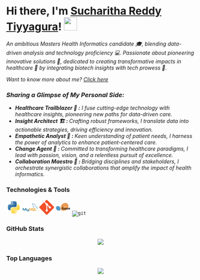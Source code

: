 # Hi there, I'm [Sucharitha Reddy Tiyyagura](https://www.linkedin.com/in/sucharitha-reddy-tiyyagura/)! <img src="https://raw.githubusercontent.com/TheDudeThatCode/TheDudeThatCode/master/Assets/Hi.gif" width=35 height=35>

<p>
  <em>
    An ambitious Masters Health Informatics candidate 🎓, blending data-driven analysis and technology proficiency 💻. Passionate about pioneering innovative solutions 🚀, dedicated to creating transformative impacts in healthcare 🏥 by integrating biotech insights with tech prowess 🧬.
  </em>
</p>

<em> Want to know more about me? [Click here](https://www.linkedin.com/in/sucharitha-reddy-tiyyagura/) </em>
<em>
  
### Sharing a Glimpse of My Personal Side:

- <b> Healthcare Trailblazer 🚀 :</b>  I fuse cutting-edge technology with healthcare insights, pioneering new paths for data-driven care.
- <b> Insight Architect 🏗️ : </b> Crafting robust frameworks, I translate data into actionable strategies, driving efficiency and innovation.
- <b> Empathetic Analyst 🧠 : </b> Keen understanding of patient needs, I harness the power of analytics to enhance patient-centered care.
- <b> Change Agent 🔄 : </b> Committed to transforming healthcare paradigms, I lead with passion, vision, and a relentless pursuit of excellence.
- <b> Collaboration Maestro 🤝 : </b>  Bridging disciplines and stakeholders, I orchestrate synergistic collaborations that amplify the impact of health informatics.

</em>

### Technologies & Tools

<code><img height="40" src="https://raw.githubusercontent.com/devicons/devicon/master/icons/python/python-original.svg" title="python"></code>
<code><img height="40" src="https://raw.githubusercontent.com/devicons/devicon/master/icons/mysql/mysql-original-wordmark.svg" title="mysql"></code>
<code><img height="40" src="https://raw.githubusercontent.com/devicons/devicon/master/icons/git/git-original.svg" title="git"></code>
<code><img height="40" src="https://raw.githubusercontent.com/github/explore/80688e429a7d4ef2fca1e82350fe8e3517d3494d/topics/scikit-learn/scikit-learn.png" title="sklearn"></code>
<code><img height="40" src="https://user-images.githubusercontent.com/25181517/192106070-46255bcf-65e6-4c6b-a296-bf8d0d8fb2a7.png" title="git"></code>

### GitHub Stats

<p align="center">
  <a href = "https://github.com/stiyyagu25">
<img src="https://github-readme-stats.vercel.app/api?username=stiyyagu25&show_icons=true&title_color=ffc857&icon_color=8ac926&text_color=daf7dc&bg_color=151515&count_private=true&include_all_commits=true">
  </a>
 </p>
 
### Top Languages

<p align="center">
<a href = "https://github.com/stiyyagu25">
  <img src="https://github-readme-stats.vercel.app/api/top-langs/?username=stiyyagu25&layout=compact&title_color=ffc857&icon_color=8ac926&text_color=daf7dc&bg_color=151515&card_width=400">
</a>
</p>
